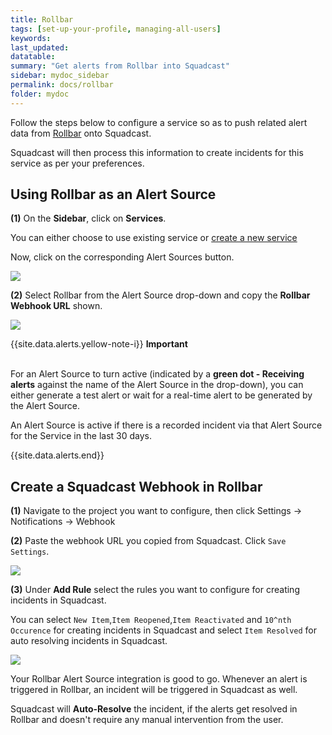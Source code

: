```yaml
---
title: Rollbar
tags: [set-up-your-profile, managing-all-users]
keywords: 
last_updated: 
datatable: 
summary: "Get alerts from Rollbar into Squadcast"
sidebar: mydoc_sidebar
permalink: docs/rollbar
folder: mydoc
---
```


Follow the steps below to configure a service so as to push related alert data from [Rollbar](https://docs.rollbar.com/docs/getting-started) onto Squadcast.

Squadcast will then process this information to create incidents for this service as per your preferences.

## Using Rollbar as an Alert Source

**(1)** On the **Sidebar**, click on **Services**.

You can either choose to use existing service or [create a new service](adding-a-service-1)

Now, click on the corresponding Alert Sources button.

![](images/rollbar_0.png)

**(2)** Select Rollbar from the Alert Source drop-down and copy the **Rollbar Webhook URL** shown.

![](images/rollbar_1.png)

{{site.data.alerts.yellow-note-i}}
<b>Important</b><br/><br/>
<p>For an Alert Source to turn active (indicated by a <b>green dot - Receiving alerts</b> against the name of the Alert Source in the drop-down), you can either generate a test alert or wait for a real-time alert to be generated by the Alert Source.</p>
<p>An Alert Source is active if there is a recorded incident via that Alert Source for the Service in the last 30 days.</p>
{{site.data.alerts.end}}

## Create a Squadcast Webhook in Rollbar

**(1)** Navigate to the project you want to configure, then click Settings → Notifications → Webhook
 
**(2)** Paste the webhook URL you copied from Squadcast. Click `Save Settings`.

![](images/rollbar_2.png)

**(3)** Under **Add Rule** select the rules you want to configure for creating incidents in Squadcast.

You can select `New Item`,`Item Reopened`,`Item Reactivated` and `10^nth Occurence` for creating incidents in Squadcast and select `Item Resolved` for auto resolving incidents in Squadcast.

![](images/rollbar_3.png)

Your Rollbar Alert Source integration is good to go. Whenever an alert is triggered in Rollbar, an incident will be triggered in Squadcast as well.

Squadcast will **Auto-Resolve** the incident, if the alerts get resolved in Rollbar and doesn't require any manual intervention from the user.